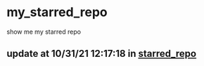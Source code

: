# my_starred_repo
show me my starred repo

update at 10/31/21 12:17:18 in [starred_repo](./index.html)
---

